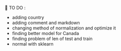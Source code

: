 
  :memo: TO DO :
  - adding country
  - adding comment and markdown
  - changing method of normalization and optimize it
  - finding better model for Canada
  - finding problem of len of test and train
  - normal with sklearn
